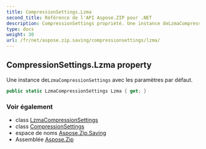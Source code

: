 ```yaml
---
title: CompressionSettings.Lzma
second_title: Référence de l'API Aspose.ZIP pour .NET
description: CompressionSettings propriété. Une instance deLzmaCompressionSettings avec les paramètres par défaut.
type: docs
weight: 30
url: /fr/net/aspose.zip.saving/compressionsettings/lzma/
---
```

## CompressionSettings.Lzma property

Une instance de`LzmaCompressionSettings` avec les paramètres par défaut.

```csharp
public static LzmaCompressionSettings Lzma { get; }
```

### Voir également

* class [LzmaCompressionSettings](../../lzmacompressionsettings/)
* class [CompressionSettings](../)
* espace de noms [Aspose.Zip.Saving](../../compressionsettings/)
* Assemblée [Aspose.Zip](../../../)


